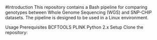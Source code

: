 #Introduction
This repository contains a Bash pipeline for comparing genotypes between Whole Genome Sequencing (WGS) and SNP-CHIP datasets. The pipeline is designed to be used in a Linux environment.

Usage
Prerequisites
BCFTOOLS
PLINK
Python 2.x
Setup
Clone the repository:
